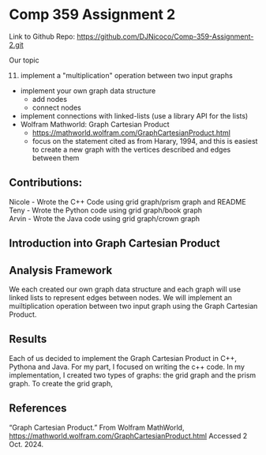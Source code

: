 # Comp 359 Assignment 2

Link to Github Repo: https://github.com/DJNicoco/Comp-359-Assignment-2.git

Our topic

11. implement a "multiplication" operation between two input graphs
  * implement your own graph data structure
    * add nodes
    * connect nodes
  * implement connections with linked-lists (use a library API for the lists)
  * Wolfram Mathworld: Graph Cartesian Product
    * https://mathworld.wolfram.com/GraphCartesianProduct.html
    * focus on the statement cited as from Harary, 1994, and this is easiest to create a new graph with the vertices described and edges between them
   
## Contributions:

Nicole - Wrote the C++ Code using grid graph/prism graph and README <br>
Teny - Wrote the Python code using grid graph/book graph <br>
Arvin - Wrote the Java code using grid graph/crown graph <br>

## Introduction into Graph Cartesian Product

## Analysis Framework

We each created our own graph data structure and each graph will use linked lists to represent edges between nodes. We will implement an muiltiplication operation between two input graph using the Graph Cartesian Product.  

## Results

Each of us decided to implement the Graph Cartesian Product in C++, Pythona and Java. For my part, I focused on writing the c++ code. In my implementation, I created two types of graphs: the grid graph and the prism graph. To create the grid graph, 

## References

“Graph Cartesian Product.” From Wolfram MathWorld, https://mathworld.wolfram.com/GraphCartesianProduct.html Accessed 2 Oct. 2024.
